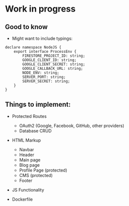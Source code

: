 # Work in progress
## Good to know
* Might want to include typings:
```
declare namespace NodeJS {
    export interface ProcessEnv {
        FIRESTORE_PROJECT_ID: string;
        GOOGLE_CLIENT_ID: string;
        GOOGLE_CLIENT_SECRET: string;
        GOOGLE_CALLBACK_URL: string;
        NODE_ENV: string;
        SERVER_PORT: string;
        SERVER_SECRET: string;
    }
}
```


## Things to implement:
* Protected Routes
    * OAuth2 (Google, Facebook, GitHub, other providers)
    * Database CRUD

* HTML Markup
    * Navbar
    * Header
    * Main page
    * Blog page
    * Profile Page (protected)
    * CMS (protected)
    * Footer

* JS Functionality

* Dockerfile